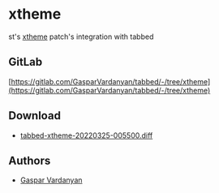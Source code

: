 xtheme
======
st's [xtheme](https://st.suckless.org/patches/xtheme/) patch's integration with tabbed

GitLab
------
[https://gitlab.com/GasparVardanyan/tabbed/-/tree/xtheme](https://gitlab.com/GasparVardanyan/tabbed/-/tree/xtheme)

Download
--------
* [tabbed-xtheme-20220325-005500.diff](tabbed-xtheme-20220325-005500.diff)

Authors
-------
* [Gaspar Vardanyan](https://gitlab.com/GasparVardanyan)
